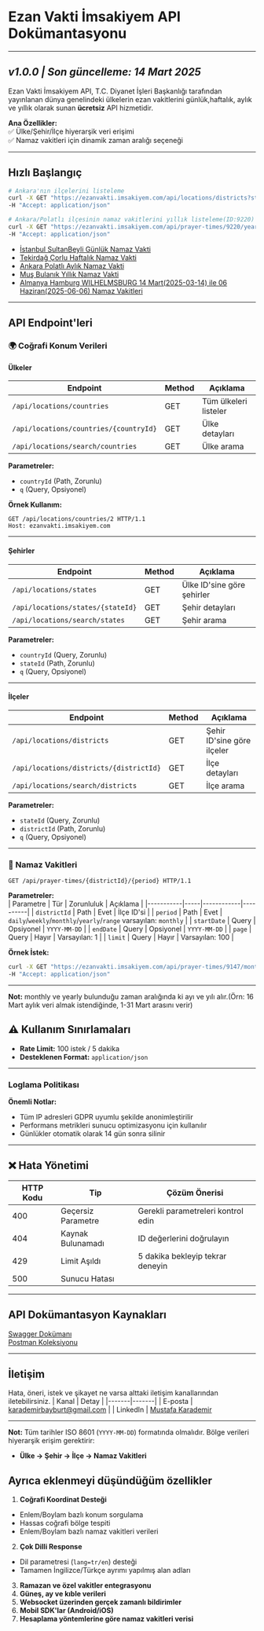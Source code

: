 # **Ezan Vakti İmsakiyem API Dokümantasyonu** 
---
*v1.0.0 | Son güncelleme: 14 Mart 2025*
---
Ezan Vakti İmsakiyem API, T.C. Diyanet İşleri Başkanlığı tarafından yayınlanan dünya genelindeki ülkelerin ezan vakitlerini günlük,haftalık, aylık ve yıllık olarak sunan **ücretsiz** API hizmetidir.

**Ana Özellikler:**  
✅ Ülke/Şehir/İlçe hiyerarşik veri erişimi  
✅ Namaz vakitleri için dinamik zaman aralığı seçeneği  

---

## **Hızlı Başlangıç**  
```bash
# Ankara'nın ilçelerini listeleme
curl -X GET "https://ezanvakti.imsakiyem.com/api/locations/districts?stateId=506" \
-H "Accept: application/json"
```
```bash
# Ankara/Polatlı ilçesinin namaz vakitlerini yıllık listeleme(ID:9220)
curl -X GET "https://ezanvakti.imsakiyem.com/api/prayer-times/9220/yearly" \
-H "Accept: application/json"
```
- [İstanbul SultanBeyli Günlük Namaz Vakti](https://ezanvakti.imsakiyem.com/api/prayer-times/9549/daily)
- [Tekirdağ Çorlu Haftalık Namaz Vakti](https://ezanvakti.imsakiyem.com/api/prayer-times/9873/weekly)
- [Ankara Polatlı Aylık Namaz Vakti](https://ezanvakti.imsakiyem.com/api/prayer-times/9220/monthly)
- [Muş Bulanık Yıllık Namaz Vakti](https://ezanvakti.imsakiyem.com/api/prayer-times/9751/yearly)
- [Almanya Hamburg WILHELMSBURG 14 Mart(2025-03-14) ile 06 Haziran(2025-06-06) Namaz Vakitleri](https://ezanvakti.imsakiyem.com/api/prayer-times/10034/range?startDate=2025-03-14&endDate=2025-06-06)


---

## **API Endpoint'leri**  

### **🌍 Coğrafi Konum Verileri**  

#### **Ülkeler**  
| Endpoint | Method | Açıklama |
|----------|--------|----------|
| `/api/locations/countries` | GET | Tüm ülkeleri listeler |
| `/api/locations/countries/{countryId}` | GET | Ülke detayları |
| `/api/locations/search/countries` | GET | Ülke arama |

**Parametreler:**  
- `countryId` (Path, Zorunlu)  
- `q` (Query, Opsiyonel)

**Örnek Kullanım:**  
```http
GET /api/locations/countries/2 HTTP/1.1
Host: ezanvakti.imsakiyem.com
```

---

#### **Şehirler**  
| Endpoint | Method | Açıklama |
|----------|--------|----------|
| `/api/locations/states` | GET | Ülke ID'sine göre şehirler |
| `/api/locations/states/{stateId}` | GET | Şehir detayları |
| `/api/locations/search/states` | GET | Şehir arama |

**Parametreler:**  
- `countryId` (Query, Zorunlu)  
- `stateId` (Path, Zorunlu)  
- `q` (Query, Opsiyonel)  

---

#### **İlçeler**  
| Endpoint | Method | Açıklama |
|----------|--------|----------|
| `/api/locations/districts` | GET | Şehir ID'sine göre ilçeler |
| `/api/locations/districts/{districtId}` | GET | İlçe detayları |
| `/api/locations/search/districts` | GET | İlçe arama |

**Parametreler:**  
- `stateId` (Query, Zorunlu)  
- `districtId` (Path, Zorunlu)  
- `q` (Query, Opsiyonel)  

---

### **🕋 Namaz Vakitleri**  
```http
GET /api/prayer-times/{districtId}/{period} HTTP/1.1
```

**Parametreler:**  
| Parametre | Tür | Zorunluluk | Açıklama |
|-----------|-----|------------|----------|
| `districtId` | Path | Evet | İlçe ID'si |
| `period` | Path | Evet | `daily`/`weekly`/`monthly`/`yearly`/`range` varsayılan: `monthly` |
| `startDate` | Query | Opsiyonel | `YYYY-MM-DD` |
| `endDate` | Query | Opsiyonel | `YYYY-MM-DD` |
| `page` | Query | Hayır | Varsayılan: 1 |
| `limit` | Query | Hayır | Varsayılan: 100 |

**Örnek İstek:**  
```bash
curl -X GET "https://ezanvakti.imsakiyem.com/api/prayer-times/9147/monthly?startDate=2025-02-15" \
-H "Accept: application/json"
```

---
**Not:** monthly ve yearly bulunduğu zaman aralığında ki ayı ve yılı alır.(Örn: 16 Mart aylık veri almak istendiğinde, 1-31 Mart arasını verir)
## **⚠️ Kullanım Sınırlamaları**  
- **Rate Limit:** 100 istek / 5 dakika  
- **Desteklenen Format:** `application/json`  

---


### **Loglama Politikası**  

**Önemli Notlar:**  
- Tüm IP adresleri GDPR uyumlu şekilde anonimleştirilir  
- Performans metrikleri sunucu optimizasyonu için kullanılır  
- Günlükler otomatik olarak 14 gün sonra silinir  

---

## **❌ Hata Yönetimi**  
| HTTP Kodu | Tip | Çözüm Önerisi |
|-----------|-----|----------------|
| 400 | Geçersiz Parametre | Gerekli parametreleri kontrol edin |
| 404 | Kaynak Bulunamadı | ID değerlerini doğrulayın |
| 429 | Limit Aşıldı | 5 dakika bekleyip tekrar deneyin |
| 500 | Sunucu Hatası |  |

---

## **API Dokümantasyon Kaynakları**  
  
 [Swagger Dokümanı](https://ezanvakti.imsakiyem.com/api-docs)  
 [Postman Koleksiyonu](https://ezanvakti.imsakiyem.com/api-docs)  

---

## **İletişim**  

Hata, öneri, istek ve şikayet ne varsa alttaki iletişim kanallarından iletebilirsiniz.
| Kanal | Detay |
|-------|-------|
| E-posta | [karademirbayburt@gmail.com](mailto:karademirbayburt@gmail.com) |
| LinkedIn | [Mustafa Karademir](https://www.linkedin.com/in/karademirmustafa/) 

---

**Not:** Tüm tarihler ISO 8601 (`YYYY-MM-DD`) formatında olmalıdır. Bölge verileri hiyerarşik erişim gerektirir:
- **Ülke → Şehir → İlçe → Namaz Vakitleri**






## **Ayrıca eklenmeyi düşündüğüm özellikler**  
  1. **Coğrafi Koordinat Desteği**  
   - Enlem/Boylam bazlı konum sorgulama  
   - Hassas coğrafi bölge tespiti  
   - Enlem/Boylam bazlı namaz vakitleri verileri
  2. **Çok Dilli Response**  
   - Dil parametresi (`lang=tr/en`) desteği  
   - Tamamen İngilizce/Türkçe ayrımı yapılmış alan adları  
 3. **Ramazan ve özel vakitler entegrasyonu**
4. **Güneş, ay ve kıble verileri**
5. **Websocket üzerinden gerçek zamanlı bildirimler**
6. **Mobil SDK'lar (Android/iOS)**
7. **Hesaplama yöntemlerine göre namaz vakitleri verisi**

